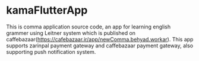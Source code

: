 # kamaFlutterApp
This is comma application source code, an app for learning english grammer using Leitner system which is published on caffebazaar(https://cafebazaar.ir/app/newComma.behyad.workar).
This app supports zarinpal payment gateway and caffebazaar payment gateway, also supporting push notification system.
